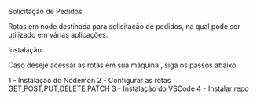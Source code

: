 Solicitação de Pedidos

Rotas em node destinada para solicitação de pedidos, na qual pode ser utilizado em várias aplicações.

Instalação 

Caso deseje acessar as rotas em sua máquina , siga os passos abaixo:

1 - Instalação do Nodemon
2 - Configurar as rotas GET,POST,PUT,DELETE,PATCH
3 - Instalação do VSCode 
4 - Instalar repo
